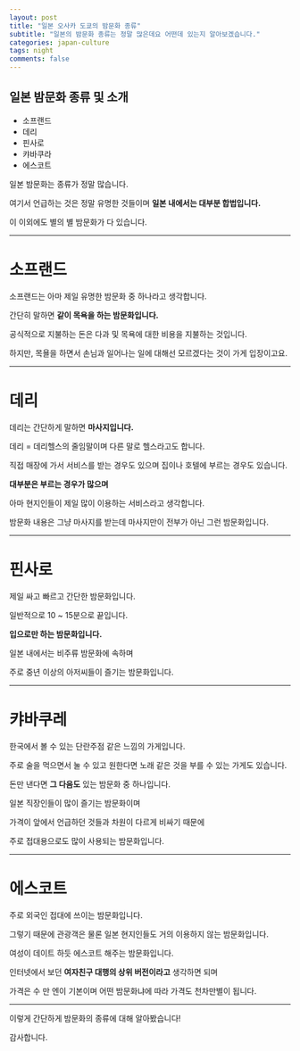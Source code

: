 ```yaml
---  
layout: post  
title: "일본 오사카 도쿄의 밤문화 종류"  
subtitle: "일본의 밤문화 종류는 정말 많은데요 어떤데 있는지 알아보겠습니다."  
categories: japan-culture
tags: night
comments: false
---  
```


## 일본 밤문화 종류 및 소개
* 소프랜드
* 데리
* 핀사로
* 캬바쿠라
* 에스코트

일본 밤문화는 종류가 정말 많습니다.

여기서 언급하는 것은 정말 유명한 것들이며 **일본 내에서는 대부분 합법입니다.**

이 이외에도 별의 별 밤문화가 다 있습니다.

------------------

# 소프랜드

소프랜드는 아마 제일 유명한 밤문화 중 하나라고 생각합니다.

간단히 말하면 **같이 목욕을 하는 밤문화입니다.**

공식적으로 지불하는 돈은 다과 및 목욕에 대한 비용을 지불하는 것입니다.

하지만, 목욜을 하면서 손님과 일어나는 일에 대해선 모르겠다는 것이 가게 입장이고요.

------------

# 데리

데리는 간단하게 말하면 **마사지입니다.**

데리 = 데리헬스의 줄임말이며 다른 말로 헬스라고도 합니다.

직접 매장에 가서 서비스를 받는 경우도 있으며 집이나 호텔에 부르는 경우도 있습니다.

**대부분은 부르는 경우가 많으며**

아마 현지인들이 제일 많이 이용하는 서비스라고 생각합니다.

밤문화 내용은 그냥 마사지를 받는데 마사지만이 전부가 아닌 그런 밤문화입니다.

-------------

# 핀사로

제일 싸고 빠르고 간단한 밤문화입니다.

일반적으로 10 ~ 15분으로 끝입니다.

**입으로만 하는 밤문화입니다.**

일본 내에서는 비주류 밤문화에 속하며

주로 중년 이상의 아저씨들이 즐기는 밤문화입니다.

------------

# 캬바쿠레

한국에서 볼 수 있는 단란주점 같은 느낌의 가게입니다.

주로 술을 먹으면서 눌 수 있고 원한다면 노래 같은 것을 부를 수 있는 가게도 있습니다.

돈만 낸다면 **그 다음도** 있는 밤문화 중 하나입니다.

일본 직장인들이 많이 즐기는 밤문화이며

가격이 앞에서 언급하던 것들과 차원이 다르게 비싸기 때문에

주로 접대용으로도 많이 사용되는 밤문화입니다.

-------------

# 에스코트

주로 외국인 접대에 쓰이는 밤문화입니다.

그렇기 때문에 관광객은 물론 일본 현지인들도 거의 이용하지 않는 밤문화입니다.

여성이 데이트 하듯 에스코트 해주는 밤문화입니다.

인터넷에서 보던 **여자친구 대행의 상위 버전이라고** 생각하면 되며

가격은 수 만 엔이 기본이며 어떤 밤문화냐에 따라 가격도 천차만별이 됩니다.

-----------

이렇게 간단하게 밤문화의 종류에 대해 알아봤습니다!

감사합니다.


